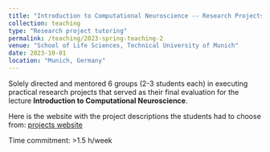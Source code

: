 ```yaml
---
title: "Introduction to Computational Neuroscience -- Research Projects (M.Sc.)"
collection: teaching
type: "Research project tutoring"
permalink: /teaching/2023-spring-teaching-2
venue: "School of Life Sciences, Technical University of Munich"
date: 2023-10-01
location: "Munich, Germany"
---
```


Solely directed and mentored 6 groups (2-3 students each) in executing practical research projects that served as their final evaluation for the lecture **Introduction to Computational Neuroscience**.

 Here is the website with the project descriptions the students had to choose from: [projects website](https://repeated-law-b5a.notion.site/Projects-Introduction-to-Computational-Neuroscience-cdcbf4612ae04f3eb87ab13eab840897)

Time commitment: >1.5 h/week

